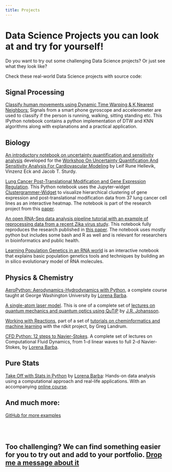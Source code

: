 ```yaml
---
title: Projects
---
```


# Data Science Projects you can look at and try for yourself!

Do you want to try out some challenging Data Science projects? Or just see what they look like? 

Check these real-world Data Science projects with source code: 

## Signal Processing

[Classify human movements using Dynamic Time Warping & K Nearest Neighbors:](http://nbviewer.ipython.org/github/markdregan/K-Nearest-Neighbors-with-Dynamic-Time-Warping/blob/master/K_Nearest_Neighbor_Dynamic_Time_Warping.ipynb) Signals from a smart phone gyroscope and accelerometer are used to classify if the person is running, walking, sitting standing etc. This IPython notebook contains a python implementation of DTW and KNN algorithms along with explanations and a practical application.

## Biology

[An introductory notebook on uncertainty quantification and sensitivity analysis](http://nbviewer.jupyter.org/github/lrhgit/uqsa_tutorials/blob/master/index.ipynb) developed for the [Workshop On Uncertainty Quantification And Sensitivity Analysis For Cardiovascular Modeling](http://sathercenter.berkeley.edu/peder-sather-grant/2016-grantees/) by Leif Rune Hellevik, Vinzenz Eck and Jacob T. Sturdy.

[Lung Cancer Post-Translational Modification and Gene Expression Regulation](http://nbviewer.jupyter.org/github/MaayanLab/CST_Lung_Cancer_Viz/blob/master/notebooks/CST_Data_Viz.ipynb?flush_cache=true). This Python notebook uses the Jupyter-widget [Clustergrammer-Widget](http://clustergrammer.readthedocs.io/clustergrammer_widget.html) to visualize hierarchical clustering of gene expression and post-translational modification data from 37 lung cancer cell lines as an interactive heatmap. The notebook is part of the research project from this [paper](https://www.nature.com/articles/sdata2017151).

[An open RNA-Seq data analysis pipeline tutorial with an example of reprocessing data from a recent Zika virus study](http://nbviewer.jupyter.org/github/maayanlab/Zika-RNAseq-Pipeline/blob/master/Zika.ipynb). This notebook fully reproduces the research published in [this paper](https://f1000research.com/articles/5-1574/v1). The notebook uses mostly python but includes some bash and R as well and is relevant for researchers in bioinformatics and public health.

[Learning Population Genetics in an RNA world](http://nbviewer.jupyter.org/github/gocarli/RNA-Popgen-Notebook/blob/master/Population_Genetics.ipynb) is an interactive notebook that explains basic population genetics tools and techniques by building an in silico evolutionary model of RNA molecules.

## Physics & Chemistry

[AeroPython: Aerodynamics-Hydrodynamics with Python](https://github.com/barbagroup/AeroPython), a complete course taught at George Washington University by [Lorena Barba](http://lorenabarba.com/).

[A single-atom laser model](http://nbviewer.ipython.org/github/jrjohansson/qutip-lectures/blob/master/Lecture-2B-Single-Atom-Lasing.ipynb). This is one of a complete set of [lectures on quantum mechanics and quantum optics using QuTiP](http://nbviewer.ipython.org/github/jrjohansson/qutip-lectures) by [J.R. Johansson](https://github.com/jrjohansson).

[Working with Reactions](http://nbviewer.ipython.org/gist/4316430), part of a set of [tutorials on cheminformatics and machine learning](http://code.google.com/p/rdkit/wiki/UGM2012Tutorials) with the rdkit project, by Greg Landrum.

[CFD Python: 12 steps to Navier-Stokes](http://lorenabarba.com/blog/cfd-python-12-steps-to-navier-stokes). A complete set of lectures on Computational Fluid Dynamics, from 1-d linear waves to full 2-d Navier-Stokes, by [Lorena Barba](http://lorenabarba.com/).

## Pure Stats 

[Take Off with Stats in Python](https://github.com/engineersCode/EngComp2_takeoff) by [Lorena Barba](http://lorenabarba.com/): Hands-on data analysis using a computational approach and real-life applications. With an accompanying [online course](http://go.gwu.edu/engcomp2).

## And much more:

[GitHub for more examples](https://github.com/jupyter/jupyter/wiki/A-gallery-of-interesting-Jupyter-Notebooks#pandas-for-data-analysis)


<br><br>

## Too challenging? We can find something easier for you to try out and add to your portfolio. [Drop me a message about it](graciela.carrillo@kaplan.com)



